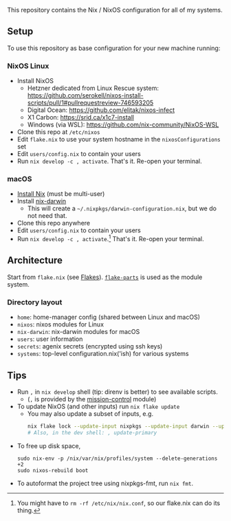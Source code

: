 <!--
SPDX-FileCopyrightText: 2023 Sridhar Ratnakumar

SPDX-License-Identifier: BSD-3-Clause
-->

This repository contains the Nix / NixOS configuration for all of my systems. 

## Setup

To use this repository as base configuration for your new machine running:

### NixOS Linux

- Install NixOS
  - Hetzner dedicated from Linux Rescue system: https://github.com/serokell/nixos-install-scripts/pull/1#pullrequestreview-746593205
  - Digital Ocean: https://github.com/elitak/nixos-infect
  - X1 Carbon: https://srid.ca/x1c7-install
  - Windows (via WSL): https://github.com/nix-community/NixOS-WSL
- Clone this repo at `/etc/nixos`
- Edit `flake.nix` to use your system hostname in the `nixosConfigurations` set
- Edit `users/config.nix` to contain your users
- Run `nix develop -c , activate`. That's it. Re-open your terminal.

### macOS

- [Install Nix](https://nixos.org/download.html#nix-install-macos) (must be multi-user)
- Install [nix-darwin](https://github.com/LnL7/nix-darwin) 
    - This will create a `~/.nixpkgs/darwin-configuration.nix`, but we do not need that. 
- Clone this repo anywhere
- Edit `users/config.nix` to contain your users
- Run `nix develop -c , activate`.[^cleanup] That's it. Re-open your terminal.

[^cleanup]: You might have to `rm -rf /etc/nix/nix.conf`, so our flake.nix can do its thing.

## Architecture

Start from `flake.nix` (see [Flakes](https://nixos.wiki/wiki/Flakes)). [`flake-parts`](https://flake.parts/) is used as the module system. 

### Directory layout 

- `home`: home-manager config (shared between Linux and macOS)
- `nixos`: nixos modules for Linux
- `nix-darwin`: nix-darwin modules for macOS
- `users`: user information
- `secrets`: agenix secrets (encrypted using ssh keys)
- `systems`: top-level configuration.nix('ish) for various systems

## Tips

- Run `,` in `nix develop` shell (tip: direnv is better) to see available scripts.
  - (`,` is provided by the [mission-control](https://github.com/Platonic-Systems/mission-control) module)
- To update NixOS (and other inputs) run `nix flake update`
  - You may also update a subset of inputs, e.g.
      ```sh
      nix flake lock --update-input nixpkgs --update-input darwin --update-input home-manager
      # Also, in the dev shell: , update-primary
      ```
- To free up disk space,
    ```sh-session
    sudo nix-env -p /nix/var/nix/profiles/system --delete-generations +2
    sudo nixos-rebuild boot
    ```
- To autoformat the project tree using nixpkgs-fmt, run `nix fmt`.
